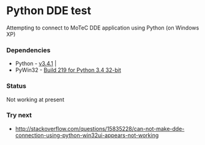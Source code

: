 # Python DDE test

Attempting to connect to MoTeC DDE application using Python (on Windows XP)

### Dependencies
* Python  - [v3.4.1](https://www.python.org/ftp/python/3.4.1/python-3.4.1.msi) |
* PyWin32 - [Build 219 for Python 3.4 32-bit](http://sourceforge.net/projects/pywin32/files/pywin32/Build%20219/pywin32-219.win32-py3.4.exe/download)

### Status
Not working at present

### Try next
* http://stackoverflow.com/questions/15835228/can-not-make-dde-connection-using-python-win32ui-appears-not-working
